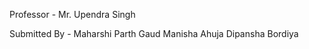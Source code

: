 Professor - Mr. Upendra Singh


Submitted By - 
Maharshi Parth Gaud
Manisha Ahuja 
Dipansha Bordiya
